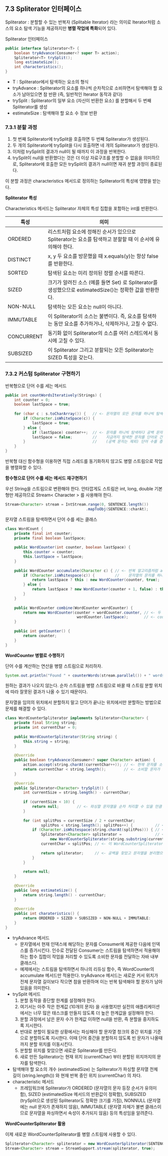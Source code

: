 ## 7.3 Spliterator 인터페이스
Spliterator : 분할할 수 있는 반복자 (Splitable Iterator) 라는 의미로 Iterator처럼 소스의 요소 탐색 기능을 제공하지만 
**병렬 작업에 특화**되어 있다.

Spliterator 인터페이스
```java
public interface Spliterator<T> {
    boolean tryAdvance(Consumer<? super T> action);
    Spliterator<T> trySplit();
    long estimateSize();
    int characteristics();
}
```

- T : Spliterator에서 탐색하는 요소의 형식
- tryAdvance : Spliterator의 요소를 하나씩 순차적으로 소비하면서 탐색해야 할 요소가 남아있으면 참 반환 (즉, 일반적인 Iterator 동작과 같다)
- trySplit : Spliterator의 일부 요소 (자신이 반환한 요소) 를 분할해서 두 번째 Spliterator를 생성
- estimateSize : 탐색해야 할 요소 수 정보 반환

### 7.3.1 분할 과정
1. 첫 번째 Spliterator에 trySplit을 호출하면 두 번째 Spliterator가 생성된다.
2. 두 개의 Spliterator에 trySplit을 다시 호출하면 네 개의 Spliterator가 생성된다.
3. 이처럼 trySplit의 결과가 null이 될 때까지 이 과정을 반복한다.
4. trySplit이 null을 반환했다는 것은 더 이상 자료구조를 분할할 수 없음을 의미하므로, Spliterator에 호출한 모든 trySplit의 결과가 null이면 재귀 분할 과정이 종료된다.

이 분할 과정은 characteristics 메서드로 정의하는 Spliterator의 특성에 영향을 받는다.

**Spliterator 특성**

Characteristics 메서드는 Spliterator 자체의 특성 집합을 포함하는 int를 반환한다.

| 특성         | 의미                                                                         |
|------------|----------------------------------------------------------------------------|
 | ORDERED    | 리스트처럼 요소에 정해진 순서가 있으므로 Spliterator는 요소를 탐색하고 분할할 때 이 순서에 유의해야 한다.          |
 | DISTINCT   | x, y 두 요소를 방문했을 때 x.equals(y)는 항상 false를 반환한다.                             |
 | SORTED     | 탐색된 요소는 미리 정의된 정렬 순서를 따른다.                                                 |
 | SIZED      | 크기가 알려진 소스 (예를 들면 Set) 로 Spliterator를 생성했으므로 estimatedSize()는 정확한 값을 반환한다. |
 | NON-NULL   | 탐색하는 모든 요소는 null이 아니다.                                                     |
 | IMMUTABLE  | 이 Spliterator의 소스는 불변이다. 즉, 요소를 탐색하는 동안 요소를 추가하거나, 삭제하거나, 고칠 수 없다.         |
 | CONCURRENT | 동기화 없이 Spliterator의 소스를 여러 스레드에서 동시에 고칠 수 있다.                              |
 | SUBSIZED   | 이 Spliterator 그리고 분할되는 모든 Spliterator는 SIZED 특성을 갖는다.                      |

### 7.3.2 커스텀 Spliterator 구현하기
반복형으로 단어 수를 세는 메서드
```java
public int countWordsIteratively(Strings) {
    int counter = 0;
    boolean lastSpace = true;
	
    for (char c : s.toCharArray()) {   // <- 문자열의 모든 문자를 하나씩 탐색한다.
        if (Character.isWhiteSpace(c)) {
            lastSpace = true;
        } else {
            if (lastSpace) counter++;  // <- 문자를 하니씩 탐색하다 공백 문자를 만나면
            lastSpace = false;         //    지금까지 탐색한 문자를 단어로 간주하여
        }                              //    (공백 문자는 제외) 단어 수를 증가시킨다.
    }
}
```

반복형 대신 함수형을 이용하면 직접 스레드를 동기화하지 않고도 병렬 스트림으로 작업을 병렬화할 수 있다.

**함수형으로 단어 수를 세는 메서드 재구현하기**

우선 String을 스트림으로 변환해야 한다. 안타깝게도 스트림은 int, long, double 기본형만 제공하므로 Stream< Character > 를 사용해야 한다.
```java
Stream<Character> stream = IntStream.range(0, SENTENCE.length())
                                    .mapToObj(SENTENCE::charAt);
```

문자열 스트림을 탐색하면서 단어 수를 세는 클래스
```java
class WordCount {
    private final int counter;
    private final boolean lastSpace;
	
    public WordCounter(int counter, boolean lastSpace) {
        this.counter = counter;
        this.lastSpace = lastSpace;
    }
	
    public WordCounter accumulate(Character c) { // <- 반복 알고리즘처럼 accumulate 메서드는 
        if (Character.isWhitespace(c)) {         //    문자열의 문자를 하나씩 탐색한다.
            return lastSpace ? this : new WordCounter(counter, true);
        } else {
            return lastSpace ? new WordCounter(counter + 1, false) : this; // <- 문자를 하나씩 탐색하다 공백문자를 만나면
        }                                                                  //    지금까지 탐색한 문자를 단어로 간주하여    
    }                                                                      //    (공백 문자는 제외) 단언 수를 증가시킨다.
    
    public WordCounter combine(WordCounter wordCounter) {
        return new WordCounter(counter + wordCounter.counter, // <- 두 WordCounter의 counter값을 더한다. 
                                wordCounter.lastSpace);       // <- counter 값만 더할 것이므로 마지막 공백은 신경 쓰지 않는다.
    }
	
    public int getCounter() {
        return counter;
    }
}
```

**WordCounter 병렬로 수행하기**

단어 수를 계산하는 연산을 병렬 스트림으로 처리하자.
```java
System.out.println("Found " + counterWords(stream.parallel()) + " words");
```

원하는 결과가 나오지 않는다. 순차 스트림을 병렬 스트림으로 바꿀 때 스트림 분할 위치에 따라 잘못된 결과가 나올 수 있기 때문이다.

문자열을 임의의 위치에서 분할하지 말고 단어가 끝나는 위치에서만 분할하는 방법으로 문제를 해결할 수 있다.

```java
class WordCounterSpliterator implements Spliterator<Character> {
    private final String string;
    private int currentChar = 0;
	
    public WordCounterSpliterator(String string) {
        this.string = string;
    }
	
    @Override
    public boolean tryAdvance(Consumer<? super Character> action) {
        action.accept(string.charAt(currentChar++)); // <- 현재 문자를 소비한다.
        return currentChar < string.length();        // <- 소비할 문자가 남아있으면 true를 반환한다.
    }
	
    @Override
    public Spliterator<Character> trySplit() {
        int currentSize = string.length() - currentChar;
		
        if (currentSize < 10) {
            return null;        // <- 파싱할 문자열을 순차 처리할 수 있을 만큼 충분히 작아졌음을 알리는 null을 반환한다.
        }
		
        for (int splitPos = currentSize / 2 + currentChar;
                splitPos < string.length(); splitPos++) {          // <- 파싱할 문자열의 중간을 분할 위치로 설정한다.
            if (Character.isWhitespace(string.charAt(splitPos))) { // <- 다음 공백이 나올 때까지 분할 위치를 뒤로 이동 시킨디.
                Spliterator<Character> spliterator =               // <- 처음부터 분할 위치까지 문자열을 파싱할 새로운 WordCounterSpliterator를 생성한다. 
                    new WordCounterSpliterator(string.substring(currentChar, splitPos));
                currentChar = splitPos; // <- 이 WordCounterSpliterator의 시작 위치를 분할 위치로 설정한다.
				
                return spliterator;     // <- 공백을 찾았고 문자열을 분리했으므로 루프를 종료한다.
            }
        }
		
        return null;
    }
	
    @Override
    public long estimateSize() {
        return string.length() - currentChar;
    }
	
    @Override
    public int charateristics() {
        return ORDERED + SIZED + SUBSIZED + NON-NULL + IMMUTABLE:
    }
}
```

- tryAdvance 메서드
  - 문자열에서 현재 인덱스에 해당하는 문자를 Consumer에 제공한 다음에 인덱스를 증가시킨다. 인수로 전달된 Consumer는 스트림을 탐색하면서 적용해야 하는 함수 집합이 작업을 처리할 수 있도록 소비한 문자를 전달하는 자바 내부 클래스다.
  - 예제에서는 스트림을 탐색하면서 하나의 리듀싱 함수, 즉 WordCounter의 accumulate 메서드만 적용한다. tryAdvance 메서드는 새로운 커서 위치가 전체 문자열 길이보다 작으면 참을 반환하며 이는 반복 탐색해야 할 문자가 남아있음을 의미한다.
- trySplit 메서드
  1. 분할 동작을 중단할 한계를 설정해야 한다.
  2. 여기서는 아주 작은 한계값 (10개의 문자) 을 사용했지만 실전의 애플리케이션에서는 너무 많은 태스크를 만들지 않도록 더 높은 한계값을 설정해야 한다.
  3. 분할 과정에서 남은 문자 수가 한계값 이하면 null을 반환, 즉 분할을 중지하도록 지시한다.
  4. 반대로 분할이 필요한 상황에서는 파싱해야 할 문자열 청크의 중간 위치를 기준으로 분할하도록 지시한다. 이때 단어 중간을 분할하지 않도록 빈 문자가 나올때까지 분할 위치를 이동시킨다.
  5. 분할할 위치를 찾았으면 새로운 Spliterator를 만든다. 
  6. 새로 만든 Spliterator는 현재 위치 (currentChar) 부터 분할된 위치까지의 문자를 탐색한다. 
- 탐색해야 할 요소의 개수 (estimatedSize) 는 Spliterator가 파싱할 문자열 전체 길이 (string.length()) 와 현재 반복 중인 위치 (currentChar) 의 차다.
- characteristic 메서드
  - 프레임워크에 Spliterator가 ORDERED (문자열의 문자 등장 순서가 유의미함), SIZED (estimatedSize 메서드의 반환값이 정확함), SUBSIZED (trySplit으로 생성된 Spliterator도 정확한 크기를 가짐), NONNULL (문자열에는 null 문자가 존재하지 않음), IMMUTABLE (문자열 자체가 불변 클래스이므로 문자열을 파싱하면서 속성이 추가되지 않음) 등의 특성임을 알려준다.

**WordCounterSpliterator 활용**

이제 새로운 WordCounterSpliterator를 병렬 스트림에 사용할 수 있다. 
```java
Spliterator<Character> spliterator = new WordCounterSpliterator(SENTENCE);
Stream<Character> stream = StreamSupport.stream(spliterator, true);
```